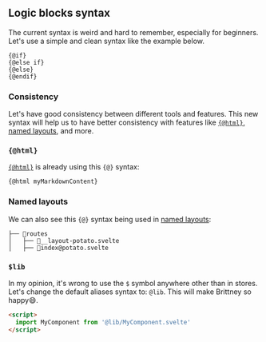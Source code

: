 ## Logic blocks syntax

The current syntax is weird and hard to remember, especially for beginners. Let's use a simple and clean syntax like the example below.

```
{@if}
{@else if}
{@else}
{@endif}
```

### Consistency

Let's have good consistency between different tools and features. This new syntax will help us to have better consistency with features like [`{@html}`](https://svelte.dev/tutorial/html-tags), [named layouts](https://kit.svelte.dev/docs/layouts#named-layouts), and more.

### `{@html}`

[`{@html}`](https://svelte.dev/tutorial/html-tags) is already using this `{@}` syntax:

```
{@html myMarkdownContent}
```

### Named layouts

We can also see this `{@}` syntax being used in [named layouts](https://kit.svelte.dev/docs/layouts#named-layouts):

```
├── 📂routes
│   ├── 📄__layout-potato.svelte
│   ├── 📄index@potato.svelte
```

### `$lib`

In my opinion, it's wrong to use the `$` symbol anywhere other than in stores. Let's change the default aliases syntax to: `@lib`. This will make Brittney so happy😄.

```HTML
<script>
  import MyComponent from '@lib/MyComponent.svelte'
</script>
```
